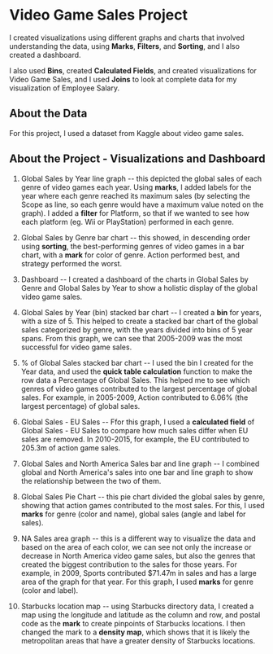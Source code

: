 # Video Game Sales Project
I created visualizations using different graphs and charts that involved understanding the data, using **Marks**, **Filters**, and **Sorting**, and I also created a dashboard.

I also used **Bins**, created **Calculated Fields**, and created visualizations for Video Game Sales, and I used **Joins** to look at complete data for my visualization of Employee Salary.

## About the Data
For this project, I used a dataset from Kaggle about video game sales.

## About the Project - Visualizations and Dashboard
1. Global Sales by Year line graph -- this depicted the global sales of each genre of video games each year. Using **marks**, I added labels for the year where each genre reached its maximum sales (by selecting the Scope as line, so each genre would have a maximum value noted on the graph). I added a **filter** for Platform, so that if we wanted to see how each platform (eg. Wii or PlayStation) performed in each genre.

2. Global Sales by Genre bar chart -- this showed, in descending order using **sorting**, the best-performing genres of video games in a bar chart, with a **mark** for color of genre. Action performed best, and strategy performed the worst.

3. Dashboard -- I created a dashboard of the charts in Global Sales by Genre and Global Sales by Year to show a holistic display of the global video game sales.

4. Global Sales by Year (bin) stacked bar chart -- I created a **bin** for years, with a size of 5. This helped to create a stacked bar chart of the global sales categorized by genre, with the years divided into bins of 5 year spans. From this graph, we can see that 2005-2009 was the most successful for video game sales.

5. % of Global Sales stacked bar chart -- I used the bin I created for the Year data, and used the **quick table calculation** function to make the row data a Percentage of Global Sales. This helped me to see which genres of video games contributed to the largest percentage of global sales. For example, in 2005-2009, Action contributed to 6.06% (the largest percentage) of global sales.

6. Global Sales - EU Sales -- Ffor this graph, I used a **calculated field** of Global Sales - EU Sales to compare how much sales differ when EU sales are removed. In 2010-2015, for example, the EU  contributed to 205.3m of action game sales.

7. Global Sales and North America Sales bar and line graph -- I combined global and North America's sales into one bar and line graph to show the relationship between the two of them.

8. Global Sales Pie Chart -- this pie chart divided the global sales by genre, showing that action games contributed to the most sales. For this, I used **marks** for genre (color and name), global sales (angle and label for sales).

9. NA Sales area graph -- this is a different way to visualize the data and based on the area of each color, we can see not only the increase or decrease in North America video game sales, but also the genres that created the biggest contribution to the sales for those years. For example, in 2009, Sports contributed $71.47m in sales and has a large area of the graph for that year. For this graph, I used **marks** for genre (color and label).

10. Starbucks location map -- using Starbucks directory data, I created a map using the longitude and latitude as the column and row, and postal code as the **mark** to create pinpoints of Starbucks locations. I then changed the mark to a **density map**, which shows that it is likely the metropolitan areas that have a greater density of Starbucks locations.
